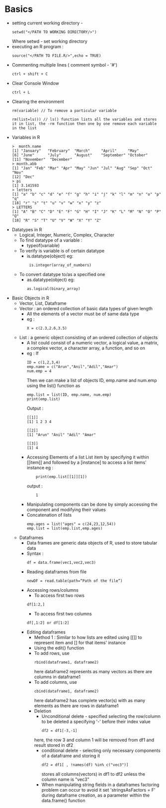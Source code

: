 # Basics
* setting current working directory - 
    ````
    setwd("</PATH TO WORKING DIRECTORY/>")
    ````
    Where setwd - set working directory
* executing an R program : 
    `````
    source("</PATH TO FILE.R/>",echo = TRUE)
* Commenting multiple lines ( comment symbol - '#')
    ````
    ctrl + shift + C
    ````
* Clear Console Window 
    ````
    ctrl + L
    ````
* Clearing the environment 
    ````
    rm(variable) // To remove a particular variable 
    ````
    ````
    rm(list=ls()) // ls() function lists all the variables and stores it in list, the -rm function then one by one remove each variable in the list
    ````
* Variables in R
    ````
    >  month.name
    [1] "January"   "February"  "March"     "April"     "May"      
    [6] "June"      "July"      "August"    "September" "October"  
    [11] "November"  "December" 
    > month.abb
    [1] "Jan" "Feb" "Mar" "Apr" "May" "Jun" "Jul" "Aug" "Sep" "Oct" "Nov"
    [12] "Dec"
    > pi
    [1] 3.141593
    > letters
    [1] "a" "b" "c" "d" "e" "f" "g" "h" "i" "j" "k" "l" "m" "n" "o" "p" "q"
    [18] "r" "s" "t" "u" "v" "w" "x" "y" "z"
    > LETTERS
    [1] "A" "B" "C" "D" "E" "F" "G" "H" "I" "J" "K" "L" "M" "N" "O" "P" "Q"
    [18] "R" "S" "T" "U" "V" "W" "X" "Y" "Z"
    ````
* Datatypes in R
    * Logical, Integer, Numeric, Complex, Character
    * To find datatype of a variable :
        * typeof(variable)
    * To verify is variable is of certain datatype
        * is.datatype(object) 
            eg: 
            ```` 
             is.integer(array_of_numbers)
    * To convert datatype to/as a specified one 
        * as.datatype(object) 
            eg: 
            ```` 
            as.logical(binary_array)
* Basic Objects in R
    * Vector, List, Dataframe 
    * Vector : an ordered collection of basic data types of given length
        * All the elements of a vector must be of same data type
        * eg : 
            ````
            X = c(2.3,2.6,3.5)
    * List : a generic object consisting of an ordered collection of objects
        * A list could consist of a numeric vector, a logical value, a matrix, a complex vector, a character array, a function, and so on
        * eg : 
            If
            ````
            ID = c(1,2,3,4)
            emp.name = c("Arun","Anil","Adil","Amar")
            num.emp = 4
            ````
            Then we can make a list of objects ID, emp.name and num.emp using the list() function as 
            ````
            emp.list = list(ID, emp.name, num.emp)
            print(emp.list) 
            
            ````
            Output : 
            ````
            [[1]]
            [1] 1 2 3 4
            
            [[2]]
            [1] "Arun" "Anil" "Adil" "Amar"
            
            [[3]]
            [1] 4 
            ````
        * Accessing Elements of a list 
            List item by specifying it within [[item]] and followed by a [instance] to access a list items' instance
            eg :
            ````
                print(emp.list[[1]][1])      
            ````
            output : 
            ````            
                1
            ````
        * Manipulating components can be done by simply accessing the component and modifying their values 
        * Concatenation of lists 
            ````
            emp.ages = list("ages" = c(24,23,12,54))
            emp.list = list(emp.list,emp.ages)
            ````
    * Dataframes 
        * Data frames are generic data objects of R, used to store tabular data
        * Syntax : 
            ````
            df = data.frame(vec1,vec2,vec3)
            ````
        * Reading dataframes from file 
            ````
            newDF = read.table(path=“Path of the file”)
            ````
        * Accessing rows/columns 
            * To access first two rows
            ````
            df[1:2,] 
            ````
            * To access first two columns 
            ````
            df[,1:2] or df[1:2]
            ````
        * Editing dataframes 
            * Method 1 : Similar to how lists are edited using [[]] to represent item and [] for that items' instance 
            * Using the edit() function 
            * To add rows, use 
              ````
              rbind(dataframe1, dataframe2) 
              ````
              here dataframe2 represents as many vectors as there are columns in dataframe1 
            * To add columns, use
              ```` 
              cbind(dataframe1, dataframe2)
              ````
              here dataframe2 has complete vector(s) with as many elements as there are rows in dataframe1
            * Deletion
              * Unconditional delete - specified selecting the row/column to be deleted a specifying '-' before their index value 
                ````
                df2 = df1[-3,-1] 
                ````
              here, the row 3 and column 1 will be removed from df1 and result stored in df2
              * conditional delete - selecting only necessary components of a dataframe and storing it
                ````
                df2 = df1[ , !names(df) %in% c("vec3")] 
                ````
                stores all columns(vectors) in df1 to df2 unless the column name is "vec3"
              * When manipulating string fields in a dataframes factoring problem can occur to avoid it set 'stringsAsFactors = F' during dataframe creation, as a parameter within the data.frame() function 
              
            
          
   
